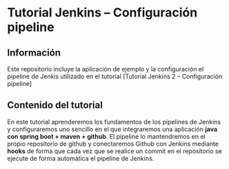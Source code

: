 # Tutorial Jenkins – Configuración pipeline


## Información
Este repositorio incluye la aplicación de ejemplo y la configuración el pipeline de Jenkis utilizado en el tutorial [Tutorial Jenkins 2 – Configuración pipeline]

## Contenido del tutorial

En este tutorial aprenderemos los fundamentos de los pipelines de Jenkins y configuraremos uno sencillo en el que integraremos una aplicación **java con spring boot + maven + github**. El pipeline lo mantendremos en el propio repositorio de github y conectaremos Github con Jenkins mediante **hooks** de forma que cada vez que se realice un commit en el repositorio se ejecute de forma automática el pipeline de Jenkins.
